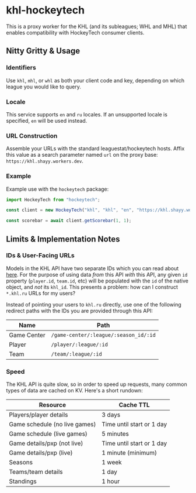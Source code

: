 # khl-hockeytech

This is a proxy worker for the KHL (and its subleagues; WHL and MHL) that enables compatibility with HockeyTech consumer clients.

## Nitty Gritty & Usage

### Identifiers

Use `khl`, `mhl`, or `whl` as both your client code and key, depending on which league you would like to query.

### Locale

This service supports `en` and `ru` locales. If an unsupported locale is specified, `en` will be used instead.

### URL Construction

Assemble your URLs with the standard leaguestat/hockeytech hosts. Affix this value as a search parameter named `url` on the proxy base: `https://khl.shayy.workers.dev`.

### Example

Example use with the `hockeytech` package:

```ts
import HockeyTech from "hockeytech";

const client = new HockeyTech("khl", "khl", "en", "https://khl.shayy.workers.dev?url=");

const scorebar = await client.getScorebar(1, 1);
```

## Limits & Implementation Notes

### IDs & User-Facing URLs

Models in the KHL API have two separate IDs which you can read about [here](https://github.com/shayypy/khl-api/blob/main/mobile-api.md#ids). For the purpose of using data *from* this API *with* this API, any given `id` property (`player.id`, `team.id`, etc) will be populated with the `id` of the native object, and *not* its `khl_id`. This presents a problem: how can I construct `*.khl.ru` URLs for my users?

Instead of pointing your users to `khl.ru` directly, use one of the following redirect paths with the IDs you are provided through this API:

| Name        | Path                                  |
|-------------|---------------------------------------|
| Game Center | `/game-center/:league/:season_id/:id` |
| Player      | `/player/:league/:id`                 |
| Team        | `/team/:league/:id`                   |

### Speed

The KHL API is quite slow, so in order to speed up requests, many common types of data are cached on KV. Here's a short rundown:

| Resource                      | Cache TTL                 |
|-------------------------------|---------------------------|
| Players/player details        | 3 days                    |
| Game schedule (no live games) | Time until start or 1 day |
| Game schedule (live games)    | 5 minutes                 |
| Game details/pxp (not live)   | Time until start or 1 day |
| Game details/pxp (live)       | 1 minute (minimum)        |
| Seasons                       | 1 week                    |
| Teams/team details            | 1 day                     |
| Standings                     | 1 hour                    |
